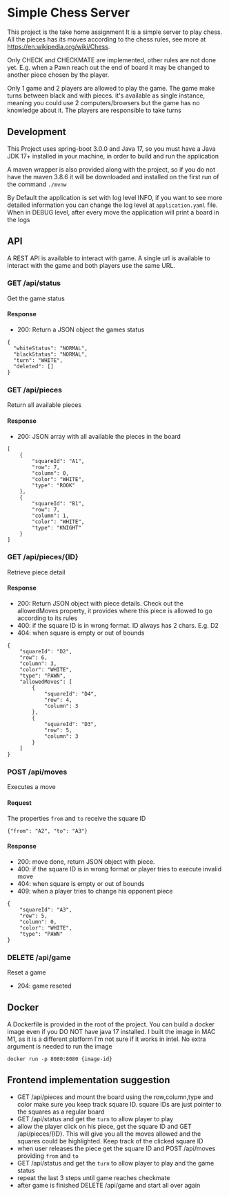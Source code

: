 # Simple Chess Server

This project is the take home assignment 
It is a simple server to play chess. All the pieces has its moves according to the chess rules, see more at https://en.wikipedia.org/wiki/Chess.

Only CHECK and CHECKMATE are implemented, other rules are not done yet. E.g. when a Pawn reach out the end of board it may be changed to another piece chosen by the player.


Only 1 game and 2 players are allowed to play the game. The game make turns between black and with pieces. it's available as single instance, meaning you could use 2 computers/browsers but the game has no knowledge about it. The players are responsible to take turns

## Development
This Project uses spring-boot 3.0.0 and Java 17, so you must have a Java JDK 17+ installed in your machine, in order to build and run the application

A maven wrapper is also provided along with the project, so if you do not have the maven 3.8.6 it will be downloaded and installed on the first run of the command `./mvnw`

By Default the application is set with log level INFO, if you want to see more detailed information you can change the log level at `application.yaml` file. When in DEBUG level, after every move the application will print a board in the logs 

## API
A REST API is available to interact with game. A single url is available to interact with the game and both players use the same URL.
 

### GET /api/status
Get the game status

#### Response
- 200: Return a JSON object the games status
```
{
  "whiteStatus": "NORMAL",
  "blackStatus": "NORMAL",
  "turn": "WHITE",
  "deleted": []
}
```

### GET /api/pieces
Return all available pieces

#### Response
- 200: JSON array with all available the pieces in the board
```
[
    {
        "squareId": "A1",
        "row": 7,
        "column": 0,
        "color": "WHITE",
        "type": "ROOK"
    },
    {
        "squareId": "B1",
        "row": 7,
        "column": 1,
        "color": "WHITE",
        "type": "KNIGHT"
    }
]
```

### GET /api/pieces/{ID}
Retrieve piece detail

#### Response
- 200: Return JSON object with piece details. Check out the allowedMoves property, it provides where this piece is allowed to go according to its rules
- 400: if the square ID is in wrong format. ID always has 2 chars. E.g. D2
- 404: when square is empty or out of bounds
```
{
    "squareId": "D2",
    "row": 6,
    "column": 3,
    "color": "WHITE",
    "type": "PAWN",
    "allowedMoves": [
        {
            "squareId": "D4",
            "row": 4,
            "column": 3
        },
        {
            "squareId": "D3",
            "row": 5,
            "column": 3
        }
    ]
}
```

### POST /api/moves
Executes a move

#### Request
The properties `from` and `to` receive the square ID

```
{"from": "A2", "to": "A3"}
```

#### Response
- 200: move done, return JSON object with piece.
- 400: if the square ID is in wrong format or player tries to execute invalid move
- 404: when square is empty or out of bounds
- 409: when a player tries to change his opponent piece
```
{
    "squareId": "A3",
    "row": 5,
    "column": 0,
    "color": "WHITE",
    "type": "PAWN"
}
```

### DELETE /api/game
Reset a game
- 204: game reseted

## Docker
A Dockerfile is provided in the root of the project. You can build a docker image even if you DO NOT have java 17 installed. I built the image in MAC M1, as it is a different platform I'm not sure if it works in intel. No extra argument is needed to run the image
```
docker run -p 8080:8080 {image-id}
```

## Frontend implementation suggestion
- GET /api/pieces and mount the board using the row,column,type and color make sure you keep track square ID. square IDs are just pointer to the squares as a regular board
- GET /api/status and get the `turn` to allow player to play
- allow the player click on his piece, get the square ID and GET /api/pieces/{ID}. This will give you all the moves allowed and the squares could be highlighted. Keep track of the clicked square ID
- when user releases the piece get the square ID and POST /api/moves providing `from` and `to`
- GET /api/status and get the `turn` to allow player to play and the game status
- repeat the last 3 steps until game reaches checkmate
- after game is finished DELETE /api/game and start all over again

